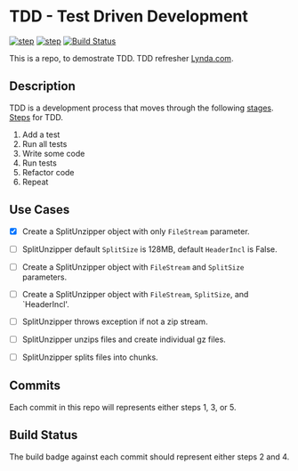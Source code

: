 
# TDD - Test Driven Development 

[![step](https://img.shields.io/badge/step-3-brightgreen.svg)]()
[![step](https://img.shields.io/badge/step-4-brightgreen.svg)](https://travis-ci.org/prthomas/split-unzipper)
[![Build Status](https://travis-ci.org/prthomas/split-unzipper.svg?branch=master)](https://travis-ci.org/prthomas/split-unzipper)

This is a repo, to demostrate TDD. 
TDD refresher [Lynda.com](https://www.lynda.com/Python-tutorials/Unit-Testing-Test-Driven-Development-Python/746314-2.html).  

## Description

TDD is a development process that moves through the following [stages](https://en.wikipedia.org/wiki/Test-driven_development#/media/File:TDD_Global_Lifecycle.png).  
[Steps](https://en.wikipedia.org/wiki/Test-driven_development#Test-driven_work) for TDD.  

1. Add a test
1. Run all tests
1. Write some code
1. Run tests
1. Refactor code
1. Repeat

## Use Cases
* [x] Create a SplitUnzipper object with only `FileStream` parameter.  
* [ ] SplitUnzipper default `SplitSize` is 128MB, default `HeaderIncl` is False.  
* [ ] Create a SplitUnzipper object with `FileStream` and `SplitSize` parameters.  
* [ ] Create a SplitUnzipper object with `FileStream`, `SplitSize`, and `HeaderIncl'.  
* [ ] SplitUnzipper throws exception if not a zip stream.  
* [ ] SplitUnzipper unzips files and create individual gz files.  
* [ ] SplitUnzipper splits files into chunks.  


## Commits
Each commit in this repo will represents either steps 1, 3, or 5.

## Build Status
The build badge against each commit should represent either steps 2 and 4.
